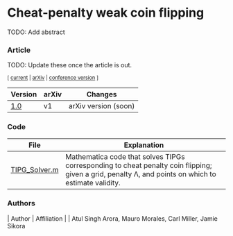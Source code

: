 # Cheat-penalty weak coin flipping

TODO: Add abstract


### Article

TODO: Update these once the article is out.

<sub> [ [current]() | [arXiv]() | [conference version]() ] </sub>


| Version | arXiv | Changes | 
|-|-|-|
| [1.0]() | v1 | arXiv version (soon) |


### Code

| File | Explanation | 
|-|-|
| [TIPG_Solver.m]() | Mathematica code that solves TIPGs corresponding to cheat penalty coin flipping; given a grid, penalty Λ, and points on which to estimate validity. | 



### Authors

| Author | Affiliation |
|
Atul Singh Arora, Mauro Morales, Carl Miller, Jamie Sikora 

